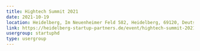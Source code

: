 ```yaml
---
title: Hightech Summit 2021
date: 2021-10-19
location: Heidelberg, Im Neuenheimer Feld 582, Heidelberg, 69120, Deutschland
link: https://heidelberg-startup-partners.de/event/hightech-summit-2021/
usergroup: startuphd
type: usergroup
---
```

